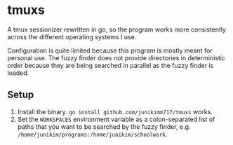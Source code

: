 # tmuxs

A tmux sessionizer rewritten in go, so the program works more consistently
across the different operating systems I use.

Configuration is quite limited because this program is mostly meant for personal
use. The fuzzy finder does not provide directories in deterministic order
because they are being searched in parallel as the fuzzy finder is loaded.

## Setup

1. Install the binary. `go install github.com/junikimm717/tmuxs` works.
2. Set the `WORKSPACES` environment variable as a colon-separated list of paths
   that you want to be searched by the fuzzy finder, e.g.
   `/home/junikim/programs:/home/junikim/schoolwork`.
